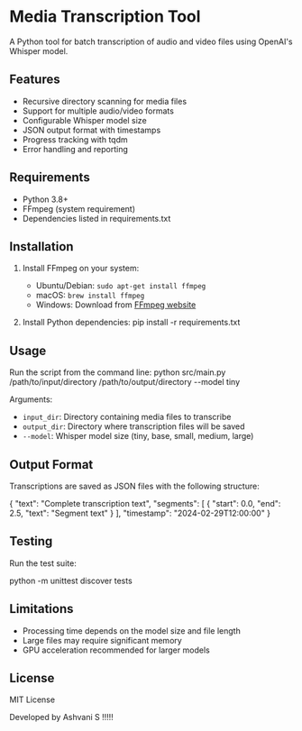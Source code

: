 # Media Transcription Tool

A Python tool for batch transcription of audio and video files using OpenAI's Whisper model.

## Features

- Recursive directory scanning for media files
- Support for multiple audio/video formats
- Configurable Whisper model size
- JSON output format with timestamps
- Progress tracking with tqdm
- Error handling and reporting

## Requirements

- Python 3.8+
- FFmpeg (system requirement)
- Dependencies listed in requirements.txt

## Installation

1. Install FFmpeg on your system:
   - Ubuntu/Debian: `sudo apt-get install ffmpeg`
   - macOS: `brew install ffmpeg`
   - Windows: Download from [FFmpeg website](https://ffmpeg.org/download.html)

2. Install Python dependencies:
   pip install -r requirements.txt

## Usage

Run the script from the command line:
python src/main.py /path/to/input/directory /path/to/output/directory --model tiny

Arguments:
- `input_dir`: Directory containing media files to transcribe
- `output_dir`: Directory where transcription files will be saved
- `--model`: Whisper model size (tiny, base, small, medium, large)

## Output Format

Transcriptions are saved as JSON files with the following structure:

{
  "text": "Complete transcription text",
  "segments": [
    {
      "start": 0.0,
      "end": 2.5,
      "text": "Segment text"
    }
  ],
  "timestamp": "2024-02-29T12:00:00"
}

## Testing

Run the test suite:

python -m unittest discover tests

## Limitations

- Processing time depends on the model size and file length
- Large files may require significant memory
- GPU acceleration recommended for larger models

## License

MIT License


Developed by Ashvani S !!!!!
